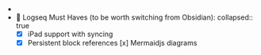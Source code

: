 -
- 💯 Logseq Must Haves (to be worth switching from Obsidian):
  collapsed:: true
	- [x] iPad support with syncing
	- [x] Persistent block references
	  [x] Mermaidjs diagrams
